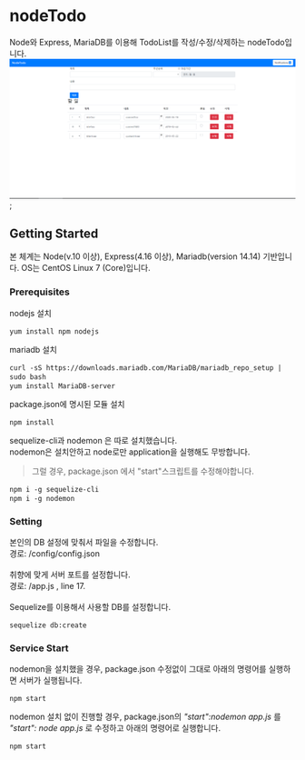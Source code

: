# nodeTodo
Node와 Express, MariaDB를 이용해 TodoList를 작성/수정/삭제하는 nodeTodo입니다.
![nodeTodo](/img.png "nodeTodo");

## Getting Started
본 체계는 Node(v.10 이상), Express(4.16 이상), Mariadb(version 14.14) 기반입니다.
OS는 CentOS Linux 7 (Core)입니다.

### Prerequisites
nodejs 설치 
```
yum install npm nodejs 
```
mariadb 설치
``` 
curl -sS https://downloads.mariadb.com/MariaDB/mariadb_repo_setup | sudo bash 
yum install MariaDB-server 
```
package.json에 명시된 모듈 설치
```
npm install
```
sequelize-cli과 nodemon 은 따로 설치했습니다.<br>
nodemon은 설치안하고 node로만 application을 실행해도 무방합니다.<br>
>그럴 경우, package.json 에서 "start"스크립트를 수정해야합니다.
```
npm i -g sequelize-cli
npm i -g nodemon
```
### Setting
본인의 DB 설정에 맞춰서 파일을 수정합니다.<br>
경로: /config/config.json <br>
<br>
취향에 맞게 서버 포트를 설정합니다.<br>
경로: /app.js , line 17. <br>
<br>
Sequelize를 이용해서 사용할 DB를 설정합니다. <br>
``` 
sequelize db:create 
```
### Service Start
nodemon을 설치했을 경우, package.json 수정없이 그대로 아래의 명령어를 실행하면 서버가 실행됩니다.
``` 
npm start 
```
nodemon 설치 없이 진행할 경우, package.json의 *"start":nodemon app.js* 를  *"start": node app.js* 로 수정하고 아래의 명령어로 실행합니다.
``` 
npm start 
```


